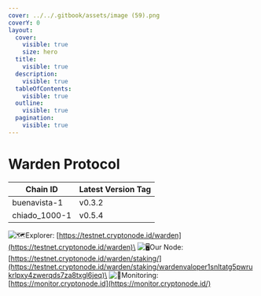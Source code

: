 ```yaml
---
cover: ../../.gitbook/assets/image (59).png
coverY: 0
layout:
  cover:
    visible: true
    size: hero
  title:
    visible: true
  description:
    visible: true
  tableOfContents:
    visible: true
  outline:
    visible: true
  pagination:
    visible: true
---
```


# Warden Protocol

| Chain ID       | Latest Version Tag |
| -------------- | ------------------ |
| buenavista-1   | v0.3.2             |
| chiado\_1000-1 | v0.5.4             |

<img src="https://web.telegram.org/a/img-apple-64/1f5fa.png" alt="🗺️" data-size="line">Explorer: [https://testnet.cryptonode.id/warden](https://testnet.cryptonode.id/warden)\
<img src="https://web.telegram.org/a/img-apple-64/1f5a5.png" alt="🖥️" data-size="line">Our Node: [https://testnet.cryptonode.id/warden/staking/](https://testnet.cryptonode.id/warden/staking/wardenvaloper1snltatg5pwrukrlpxy4zwerqds7za8txgl6jeq)\
<img src="https://web.telegram.org/a/img-apple-64/1f6a8.png" alt="🚨" data-size="line">Monitoring: [https://monitor.cryptonode.id](https://monitor.cryptonode.id/)
